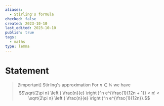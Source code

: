 ```yaml
---
aliases:
  - Stirling's formula
checked: false
created: 2023-10-10
last_edited: 2023-10-10
publish: true
tags:
  - maths
type: lemma
---
```

# Statement

>[!important] Stirling's approximation
>For $n \in \mathbb{N}$ we have
>$$\sqrt{2\pi n} \left ( \frac{n}{e} \right )^n e^{\frac{1}{12n + 1}} < n! < \sqrt{2\pi n} \left ( \frac{n}{e} \right )^n e^{\frac{1}{12n}}.$$
